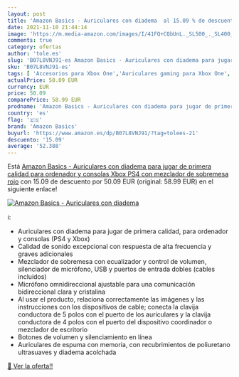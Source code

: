 ```yaml
---
layout: post
title: 'Amazon Basics - Auriculares con diadema  al 15.09 % de descuento'
date: 2021-11-10 21:44:14
image: 'https://m.media-amazon.com/images/I/41FQ+CQbUnL._SL500_._SL400_.jpg'
comments: true
category: ofertas
author: 'tole.es'
slug: 'B07L8VNJ91-es Amazon Basics - Auriculares con diadema para jugar de...'
sku: 'B07L8VNJ91-es'
tags: [ 'Accesorios para Xbox One','Auriculares gaming para Xbox One','Electrónica','Hardware y juegos para Xbox One','Informática','Videojuegos','amazon basics','ps4','xbox', ]
actualPrice: 50.09 EUR
currency: EUR
price: 50.09
comparePrice: 58.99 EUR
prodname: 'Amazon Basics - Auriculares con diadema para jugar de primera calidad  para ordenador y consolas  Xbox  PS4  con mezclador de sobremesa  rojo'
country: 'es'
flag: '🇪🇸'
brand: 'Amazon Basics'
buyurl: 'https://www.amazon.es/dp/B07L8VNJ91/?tag=tolees-21'
descuento: '15.09'
average: '52.388'
---
```


Está [Amazon Basics - Auriculares con diadema para jugar de primera calidad  para ordenador y consolas  Xbox  PS4  con mezclador de sobremesa  rojo](https://www.amazon.es/dp/B07L8VNJ91/?tag=tolees-21) con 15.09 de descuento por 50.09 EUR (original: 58.99 EUR) en el siguiente enlace!

[![Amazon Basics - Auriculares con diadema ](https://m.media-amazon.com/images/I/41FQ+CQbUnL._SL500_._SL400_.jpg)](https://www.amazon.es/dp/B07L8VNJ91/?tag=tolees-21)

ℹ️:

- Auriculares con diadema para jugar de primera calidad, para ordenador y consolas (PS4 y Xbox)
- Calidad de sonido excepcional con respuesta de alta frecuencia y graves adicionales
- Mezclador de sobremesa con ecualizador y control de volumen, silenciador de micrófono, USB y puertos de entrada dobles (cables incluidos)
- Micrófono omnidireccional ajustable para una comunicación bidireccional clara y cristalina
- Al usar el producto, relaciona correctamente las imágenes y las instrucciones con los dispositivos de cable; conecta la clavija conductora de 5 polos con el puerto de los auriculares y la clavija conductora de 4 polos con el puerto del dispositivo coordinador o mezclador de escritorio
- Botones de volumen y silenciamiento en línea
- Auriculares de espuma con memoria, con recubrimientos de poliuretano ultrasuaves y diadema acolchada

[🛒 Ver la oferta!!](https://www.amazon.es/dp/B07L8VNJ91/?tag=tolees-21)
